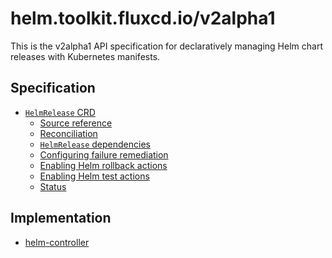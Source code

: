 # helm.toolkit.fluxcd.io/v2alpha1

This is the v2alpha1 API specification for declaratively managing Helm chart releases with
Kubernetes manifests.

## Specification

- [`HelmRelease` CRD](helmreleases.md)
    + [Source reference](helmreleases.md#source-reference)
    + [Reconciliation](helmreleases.md#reconciliation)
    + [`HelmRelease` dependencies](helmreleases.md#helmrelease-dependencies)
    + [Configuring failure remediation](helmreleases.md#configuring-failure-remediation)
    + [Enabling Helm rollback actions](helmreleases.md#enabling-helm-rollback-actions)
    + [Enabling Helm test actions](helmreleases.md#configuring-helm-test-actions)
    + [Status](helmreleases.md#status)

## Implementation

* [helm-controller](https://github.com/fluxcd/helm-controller/)
